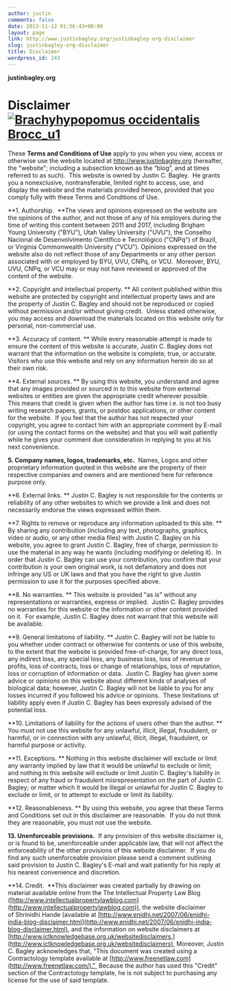 ```yaml
---
author: justin
comments: false
date: 2013-11-12 01:56:43+00:00
layout: page
link: http://www.justinbagley.org/justinbagley-org-disclaimer
slug: justinbagley-org-disclaimer
title: Disclaimer
wordpress_id: 243
---
```


**justinbagley.org**


# **Disclaimer[![Brachyhypopomus occidentalis Brocc_u1](http://www.justinbagley.org/wp-content/uploads/2013/11/Brachyhypopomus-occidentalis-Brocc_u1.png)](http://www.justinbagley.org/wp-content/uploads/2013/11/Brachyhypopomus-occidentalis-Brocc_u1.png)**




These **Terms and Conditions of Use** apply to you when you view, access or otherwise use the website located at http://www.justinbagley.org (hereafter, the "website"; including a subsection known as the “blog”, and at times referred to as such).  This website is owned by Justin C. Bagley.  He grants you a nonexclusive, nontransferable, limited right to access, use, and display the website and the materials provided hereon, provided that you comply fully with these Terms and Conditions of Use.




**1. Authorship.  **The views and opinions expressed on the website are the opinions of the author, and not those of any of his employers during the time of writing this content between 2011 and 2017, including Brigham Young University ("BYU"), Utah Valley University ("UVU"), the Conselho Nacional de Desenvolvimento Científico e Tecnológico ("CNPq") of Brazil, or Virginia Commonwealth University ("VCU"). Opinions expressed on the website also do not reflect those of any Departments or any other person associated with or employed by BYU, UVU, CNPq, or VCU.  Moreover, BYU, UVU, CNPq, or VCU may or may not have reviewed or approved of the content of the website.




**2. Copyright and intellectual property. ** All content published within this website are protected by copyright and intellectual property laws and are the property of Justin C. Bagley and should not be reproduced or copied without permission and/or without giving credit.  Unless stated otherwise, you may access and download the materials located on this website only for personal, non-commercial use.




**3. Accuracy of content. ** While every reasonable attempt is made to ensure the content of this website is accurate, Justin C. Bagley does not warrant that the information on the website is complete, true, or accurate.  Visitors who use this website and rely on any information herein do so at their own risk.




**4. External sources. ** By using this website, you understand and agree that any images provided or sourced in to this website from external websites or entities are given the appropriate credit wherever possible.  This means that credit is given when the author has time i.e. is not too busy writing research papers, grants, or postdoc applications, or other content for the website.  If you feel that the author has not respected your copyright, you agree to contact him with an appropriate comment by E-mail (or using the contact forms on the website) and that you will wait patiently while he gives your comment due consideration in replying to you at his next convenience.




**5. Company names, logos, trademarks, etc.**  Names, Logos and other proprietary information quoted in this website are the property of their respective companies and owners and are mentioned here for reference purpose only.




**6. External links. ** Justin C. Bagley is not responsible for the contents or reliability of any other websites to which we provide a link and does not necessarily endorse the views expressed within them.




**7. Rights to remove or reproduce any information uploaded to this site. ** By sharing any contribution (including any text, photographs, graphics, video or audio, or any other media files) with Justin C. Bagley on his website, you agree to grant Justin C. Bagley, free of charge, permission to use the material in any way he wants (including modifying or deleting it).  In order that Justin C. Bagley can use your contribution, you confirm that your contribution is your own original work, is not defamatory and does not infringe any US or UK laws and that you have the right to give Justin permission to use it for the purposes specified above.




**8. No warranties. ** This website is provided "as is" without any representations or warranties, express or implied.  Justin C. Bagley provides no warranties for this website or the information or other content provided on it.  For example, Justin C. Bagley does not warrant that this website will be available.




**9. General limitations of liability. ** Justin C. Bagley will not be liable to you whether under contract or otherwise for contents or use of this website, to the extent that the website is provided free-of-charge, for any direct loss, any indirect loss, any special loss, any business loss, loss of revenue or profits, loss of contracts, loss or change of relationships, loss of reputation, loss or corruption of information or data.  Justin C. Bagley has given some advice or opinions on this website about different kinds of analyses of biological data; however, Justin C. Bagley will not be liable to you for any losses incurred if you followed his advice or opinions.  These limitations of liability apply even if Justin C. Bagley has been expressly advised of the potential loss.




**10. Limitations of liability for the actions of users other than the author. ** You must not use this website for any unlawful, illicit, illegal, fraudulent, or harmful, or in connection with any unlawful, illicit, illegal, fraudulent, or harmful purpose or activity.




**11. Exceptions. ** Nothing in this website disclaimer will exclude or limit any warranty implied by law that it would be unlawful to exclude or limit; and nothing in this website will exclude or limit Justin C. Bagley's liability in respect of any fraud or fraudulent misrepresentation on the part of Justin C. Bagley; or matter which it would be illegal or unlawful for Justin C. Bagley to exclude or limit, or to attempt to exclude or limit its liability.




**12. Reasonableness. ** By using this website, you agree that these Terms and Conditions set out in this disclaimer are reasonable.  If you do not think they are reasonable, you must not use the website.




**13. Unenforceable provisions.**  If any provision of this website disclaimer is, or is found to be, unenforceable under applicable law, that will not affect the enforceability of the other provisions of this website disclaimer.  If you do find any such unenforceable provision please send a comment outlining said provision to Justin C. Bagley's E-mail and wait patiently for his reply at his nearest convenience and discretion.




**14. Credit.  **This disclaimer was created partially by drawing on material available online from the The Intellectual Property Law Blog ([http://www.intellectualpropertylawblog.com](http://www.intellectualpropertylawblog.com)), the website disclaimer of Shrinidhi Hande (available at [http://www.enidhi.net/2007/06/enidhi-india-blog-disclaimer.html](http://www.enidhi.net/2007/06/enidhi-india-blog-disclaimer.html), and the information on website disclaimers at [http://www.ictknowledgebase.org.uk/websitedisclaimers.](http://www.ictknowledgebase.org.uk/websitedisclaimers)  Moreover, Justin C. Bagley acknowledges that, "This document was created using a Contractology template available at [http://www.freenetlaw.com](http://www.freenetlaw.com/)."  Because the author has used this "Credit" section of the Contractology template, he is not subject to purchasing any license for the use of said template.
